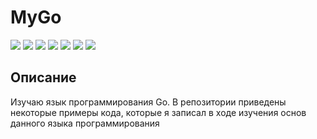 # MyGo
[![](https://img.shields.io/badge/platforms-All_with_Go-3778AE.svg)](https://github.com/Zalexanninev15/MyGo)
[![](https://img.shields.io/badge/written_on-Go-00ADD8.svg?logo=go)](https://github.com/Zalexanninev15/MyGo)
[![](https://img.shields.io/github/last-commit/Zalexanninev15/MyGo.svg)](https://github.com/Zalexanninev15/MyGo/commits/master)
[![](https://img.shields.io/github/stars/Zalexanninev15/MyGo.svg)](https://github.com/Zalexanninev15/MyGo/stargazers)
[![](https://img.shields.io/github/forks/Zalexanninev15/MyGo.svg)](https://github.com/Zalexanninev15/MyGo/network/members)
[![](https://img.shields.io/badge/license-GPLv3-ligthgreen.svg)](LICENSE)
[![](https://img.shields.io/badge/Donate-FFDD00.svg?logo=buymeacoffee&logoColor=black)](https://z15.neocities.org/donate)

## Описание

Изучаю язык программирования Go. В репозитории приведены некоторые примеры кода, которые я записал в ходе изучения основ данного языка программирования
